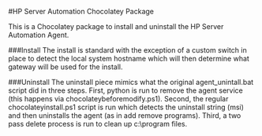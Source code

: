#HP Server Automation Chocolatey Package

This is a Chocolatey package to install and uninstall the HP Server Automation Agent.

###Install
The install is standard with the exception of a custom switch in place to detect the local system hostname which will then determine what gateway will be used for the install. 

###Uninstall
The uninstall piece mimics what the original agent_unintall.bat script did in three steps. First, python is run to remove the agent service (this happens via chocolateybeforemodify.ps1). Second, the regular chocolateyinstall.ps1 script is run which detects the uninstall string (msi) and then uninstalls the agent (as in add remove programs). Third, a two pass delete process is run to clean up c:\program files. 
